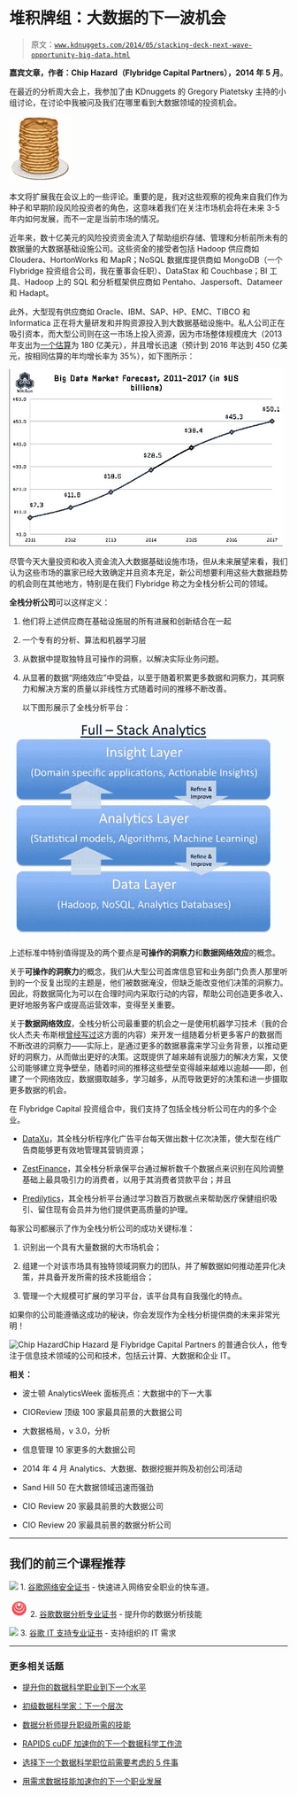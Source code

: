 # 堆积牌组：大数据的下一波机会

> 原文：[`www.kdnuggets.com/2014/05/stacking-deck-next-wave-opportunity-big-data.html`](https://www.kdnuggets.com/2014/05/stacking-deck-next-wave-opportunity-big-data.html)

**嘉宾文章，作者：Chip Hazard（Flybridge Capital Partners），2014 年 5 月**。

在最近的分析周大会上，我参加了由 KDnuggets 的 Gregory Piatetsky 主持的小组讨论，在讨论中我被问及我们在哪里看到大数据领域的投资机会。

![全栈](img/6b7d7bdcbc75b2e3913a4bd860c1ab52.png)

本文将扩展我在会议上的一些评论。重要的是，我对这些观察的视角来自我们作为种子和早期阶段风险投资者的角色，这意味着我们在关注市场机会将在未来 3-5 年内如何发展，而不一定是当前市场的情况。

近年来，数十亿美元的风险投资资金流入了帮助组织存储、管理和分析前所未有的数据量的大数据基础设施公司。这些资金的接受者包括 Hadoop 供应商如 Cloudera、HortonWorks 和 MapR；NoSQL 数据库提供商如 MongoDB（一个 Flybridge 投资组合公司，我在董事会任职）、DataStax 和 Couchbase；BI 工具、Hadoop 上的 SQL 和分析框架供应商如 Pentaho、Jaspersoft、Datameer 和 Hadapt。

此外，大型现有供应商如 Oracle、IBM、SAP、HP、EMC、TIBCO 和 Informatica 正在将大量研发和并购资源投入到大数据基础设施中。私人公司正在吸引资本，而大型公司则在这一市场上投入资源，因为市场整体规模庞大（2013 年支出为[一个估算](http://wikibon.org/wiki/v/Big_Data_Vendor_Revenue_and_Market_Forecast_2013-2017)为 180 亿美元），并且增长迅速（预计到 2016 年达到 450 亿美元，按相同估算的年均增长率为 35%），如下图所示：

![Wikibon 大数据市场预测，2011-2017](img/141f70d313286266b47c47ff739af555.png)

尽管今天大量投资和收入资金流入大数据基础设施市场，但从未来展望来看，我们认为这些市场的赢家已经大致确定并且资本充足，新公司想要利用这些大数据趋势的机会则在其他地方，特别是在我们 Flybridge 称之为全栈分析公司的领域。

**全栈分析公司**可以这样定义：

1.  他们将上述供应商在基础设施层的所有进展和创新结合在一起

1.  一个专有的分析、算法和机器学习层

1.  从数据中提取独特且可操作的洞察，以解决实际业务问题。

1.  从显著的数据“网络效应”中受益，以至于随着积累更多数据和洞察力，其洞察力和解决方案的质量以非线性方式随着时间的推移不断改善。

    以下图形展示了全栈分析平台：

![全栈分析](img/10dfeff8eeece62838ccb54329a33913.png)

上述标准中特别值得提及的两个要点是**可操作的洞察力**和**数据网络效应**的概念。

关于**可操作的洞察力**的概念，我们从大型公司首席信息官和业务部门负责人那里听到的一个反复出现的主题是，他们被数据淹没，但缺乏能改变他们决策的洞察力。因此，将数据简化为可以在合理时间内采取行动的内容，帮助公司创造更多收入、更好地服务客户或提高运营效率，变得至关重要。

关于**数据网络效应**，全栈分析公司最重要的机会之一是使用机器学习技术（我的合伙人杰夫·布斯根[曾经写过](http://bostonvcblog.typepad.com/vc/2012/05/forget-plastics-its-all-about-machine-learning.html)这方面的内容）来开发一组随着分析更多客户的数据而不断改进的洞察力——实际上，是通过更多的数据暴露来学习业务背景，以推动更好的洞察力，从而做出更好的决策。这既提供了越来越有说服力的解决方案，又使公司能够建立竞争壁垒，随着时间的推移这些壁垒变得越来越难以逾越——即，创建了一个网络效应，数据摄取越多，学习越多，从而导致更好的决策和进一步摄取更多数据的机会。

在 Flybridge Capital 投资组合中，我们支持了包括全栈分析公司在内的多个企业。

+   [DataXu](http://www.dataxu.com/)，其全栈分析程序化广告平台每天做出数十亿次决策，使大型在线广告商能够更有效地管理其营销资源；

+   [ZestFinance](http://www.zestfinance.com/)，其全栈分析承保平台通过解析数千个数据点来识别在风险调整基础上最具吸引力的消费者，以用于其消费者贷款平台；并且

+   [Predilytics](http://www.predilytics.com/)，其全栈分析平台通过学习数百万数据点来帮助医疗保健组织吸引、留住现有会员并为他们提供更高质量的护理。

每家公司都展示了作为全栈分析公司的成功关键标准：

1.  识别出一个具有大量数据的大市场机会；

1.  组建一个对该市场具有独特领域洞察力的团队，并了解数据如何推动差异化决策，并具备开发所需的技术技能组合；

1.  管理一个大规模可扩展的学习平台，该平台具有自我强化的特点。

如果你的公司能遵循这成功的秘诀，你会发现作为全栈分析提供商的未来非常光明！

![Chip HazardChip Hazard](http://www.flybridge.com/team/Chip-Hazard) 是 Flybridge Capital Partners 的普通合伙人，他专注于信息技术领域的公司和技术，包括云计算、大数据和企业 IT。

**相关：**

+   波士顿 AnalyticsWeek 面板亮点：大数据中的下一大事

+   CIOReview 顶级 100 家最具前景的大数据公司

+   大数据格局，v 3.0，分析

+   信息管理 10 家更多的大数据公司

+   2014 年 4 月 Analytics、大数据、数据挖掘并购及初创公司活动

+   Sand Hill 50 在大数据领域迅速而强劲

+   CIO Review 20 家最具前景的大数据公司

+   CIO Review 20 家最具前景的数据分析公司

* * *

## 我们的前三个课程推荐

![](img/0244c01ba9267c002ef39d4907e0b8fb.png) 1\. [谷歌网络安全证书](https://www.kdnuggets.com/google-cybersecurity) - 快速进入网络安全职业的快车道。

![](img/e225c49c3c91745821c8c0368bf04711.png) 2\. [谷歌数据分析专业证书](https://www.kdnuggets.com/google-data-analytics) - 提升你的数据分析技能

![](img/0244c01ba9267c002ef39d4907e0b8fb.png) 3\. [谷歌 IT 支持专业证书](https://www.kdnuggets.com/google-itsupport) - 支持组织的 IT 需求

* * *

### 更多相关话题

+   [提升你的数据科学职业到下一个水平](https://www.kdnuggets.com/2021/12/sas-advance-data-science-career-next-level.html)

+   [初级数据科学家：下一个层次](https://www.kdnuggets.com/2022/02/junior-data-scientist-next-level.html)

+   [数据分析师提升职级所需的技能](https://www.kdnuggets.com/2022/09/data-analyst-skills-need-next-promotion.html)

+   [RAPIDS cuDF 加速你的下一个数据科学工作流](https://www.kdnuggets.com/2023/04/rapids-cudf-speed-next-data-science-workflow.html)

+   [选择下一个数据科学职位前需要考虑的 5 件事](https://www.kdnuggets.com/2022/01/5-things-keep-mind-selecting-next-job.html)

+   [用需求数据技能加速你的下一个职业发展](https://www.kdnuggets.com/2023/01/datacamp-fast-track-next-move-indemand-data-skills.html)

